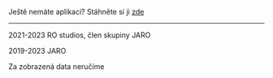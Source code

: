 <p id="p1"></p>

Ještě nemáte aplikaci? Stáhněte si ji [zde](https://github.com/jaro-jaro/DPMCB/release/latest)

<p id="p3"></p>

<script>
    const p1 = document.getElementById("p1")
    const p3 = document.getElementById("p3")
    p1.innerHTML = `<a href="intent://${window.location.host}${window.location.pathname}${window.location.search}#Intent;scheme=https;package=cz.jaro.dpmcb;end">Otevřít aplikaci</a> <a href="intent://${window.location.host}${window.location.pathname}${window.location.search}#Intent;scheme=https;package=cz.jaro.dpmcb.debug;end">(debug)</a>`
    p3.innerHTML = `Pokud máte aplikaci a přesto se neotevřela automaticky (po kliknutí výše se ale otevře), musíte povolit otevírání odkazů v <a href="intent://${window.location.host}/DPMCB/app-details#Intent;scheme=https;package=cz.jaro.dpmcb;end">nastavení aplikace</a> <a href="intent://${window.location.host}/DPMCB/app-details#Intent;scheme=https;package=cz.jaro.dpmcb.debug;end">(debug)</a>`
</script>

---

2021-2023 RO studios, člen skupiny JARO

2019-2023 JARO

Za zobrazená data neručíme
